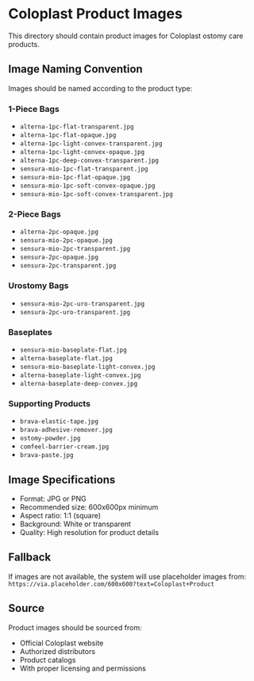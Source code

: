 # Coloplast Product Images

This directory should contain product images for Coloplast ostomy care products.

## Image Naming Convention

Images should be named according to the product type:

### 1-Piece Bags
- `alterna-1pc-flat-transparent.jpg`
- `alterna-1pc-flat-opaque.jpg`
- `alterna-1pc-light-convex-transparent.jpg`
- `alterna-1pc-light-convex-opaque.jpg`
- `alterna-1pc-deep-convex-transparent.jpg`
- `sensura-mio-1pc-flat-transparent.jpg`
- `sensura-mio-1pc-flat-opaque.jpg`
- `sensura-mio-1pc-soft-convex-opaque.jpg`
- `sensura-mio-1pc-soft-convex-transparent.jpg`

### 2-Piece Bags
- `alterna-2pc-opaque.jpg`
- `sensura-mio-2pc-opaque.jpg`
- `sensura-mio-2pc-transparent.jpg`
- `sensura-2pc-opaque.jpg`
- `sensura-2pc-transparent.jpg`

### Urostomy Bags
- `sensura-mio-2pc-uro-transparent.jpg`
- `sensura-2pc-uro-transparent.jpg`

### Baseplates
- `sensura-mio-baseplate-flat.jpg`
- `alterna-baseplate-flat.jpg`
- `sensura-mio-baseplate-light-convex.jpg`
- `alterna-baseplate-light-convex.jpg`
- `alterna-baseplate-deep-convex.jpg`

### Supporting Products
- `brava-elastic-tape.jpg`
- `brava-adhesive-remover.jpg`
- `ostomy-powder.jpg`
- `comfeel-barrier-cream.jpg`
- `brava-paste.jpg`

## Image Specifications

- Format: JPG or PNG
- Recommended size: 600x600px minimum
- Aspect ratio: 1:1 (square)
- Background: White or transparent
- Quality: High resolution for product details

## Fallback

If images are not available, the system will use placeholder images from:
`https://via.placeholder.com/600x600?text=Coloplast+Product`

## Source

Product images should be sourced from:
- Official Coloplast website
- Authorized distributors
- Product catalogs
- With proper licensing and permissions